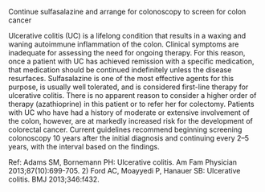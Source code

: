 Continue sulfasalazine and arrange for colonoscopy to screen for colon cancer

Ulcerative colitis (UC) is a lifelong condition that results in a waxing and waning autoimmune inflammation of the colon. Clinical symptoms are inadequate for assessing the need for ongoing therapy. For this reason, once a patient with UC has achieved remission with a specific medication, that medication should be continued indefinitely unless the disease resurfaces. Sulfasalazine is one of the most effective agents for this purpose, is usually well tolerated, and is considered first-line therapy for ulcerative colitis. There is no apparent reason to consider a higher order of therapy (azathioprine) in this patient or to refer her for colectomy. Patients with UC who have had a history of moderate or extensive involvement of the colon, however, are at markedly increased risk for the development of colorectal cancer. Current guidelines recommend beginning screening colonoscopy 10 years after the initial diagnosis and continuing every 2–5 years, with the interval based on the findings.

Ref: Adams SM, Bornemann PH: Ulcerative colitis. Am Fam Physician 2013;87(10):699-705. 2) Ford AC, Moayyedi P, Hanauer SB: Ulcerative colitis. BMJ 2013;346:f432.
